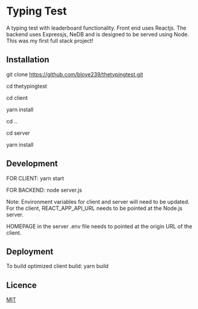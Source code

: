 # Typing Test

A typing test with leaderboard functionality. Front end uses Reactjs. The backend uses Expressjs, NeDB and is designed to be served using Node. This was my first full stack project!

## Installation

git clone https://github.com/blove239/thetypingtest.git

cd thetypingtest

cd client

yarn install

cd ..

cd server

yarn install

## Development

FOR CLIENT:
yarn start

FOR BACKEND:
node server.js

Note: Environment variables for client and server will need to be updated. For the client,
REACT_APP_API_URL needs to be pointed at the Node.js server.

HOMEPAGE in the server .env file needs to pointed at the origin URL of the client.

## Deployment

To build optimized client build:
yarn build

## Licence

[MIT](https://choosealicense.com/licenses/mit/)